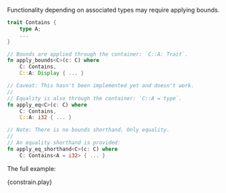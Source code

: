 Functionality depending on associated types may require applying bounds.

```rust
trait Contains {
    type A;
    ...
}

// Bounds are applied through the container: `C::A: Trait`.
fn apply_bounds<C>(c: C) where
    C: Contains,
    C::A: Display { ... }

// Caveat: This hasn't been implemented yet and doesn't work.
//
// Equality is also through the container: `C::A = type`.
fn apply_eq<C>(c: C) where
    C: Contains,
    C::A: i32 { ... }

// Note: There is no bounds shorthand. Only equality.
//
// An equality shorthand is provided:
fn apply_eq_shorthand<C>(c: C) where
    C: Contains<A = i32> { ... }
```

The full example:

{constrain.play}

